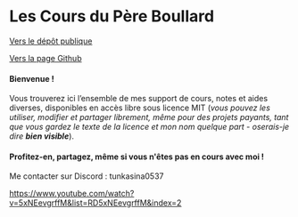 # Les Cours du P&egrave;re Boullard

[Vers le dépôt publique](https://github.com/tunkasina/CoursPereBoullard)

[Vers la page Github](https://tunkasina.github.io/CoursPereBoullard/)
#### Bienvenue !  
Vous trouverez ici l’ensemble de mes support de cours, notes et aides diverses, disponibles en accès libre sous licence MIT (_vous pouvez les utiliser, modifier et partager librement, même pour des projets payants, tant que vous gardez le texte de la licence et mon nom quelque part - oserais-je dire **bien visible**_).
#### Profitez-en, partagez, même si vous n'êtes pas en cours avec moi !

Me contacter sur Discord : tunkasina0537

https://www.youtube.com/watch?v=5xNEevgrffM&list=RD5xNEevgrffM&index=2
